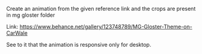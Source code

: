 

Create an animation from the given reference link and the crops are present in mg gloster folder

Link: https://www.behance.net/gallery/123748789/MG-Gloster-Theme-on-CarWale

See to it that the animation is responsive only for desktop.